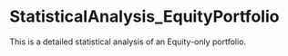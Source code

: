 # StatisticalAnalysis_EquityPortfolio
This is a detailed statistical analysis of an Equity-only portfolio.
